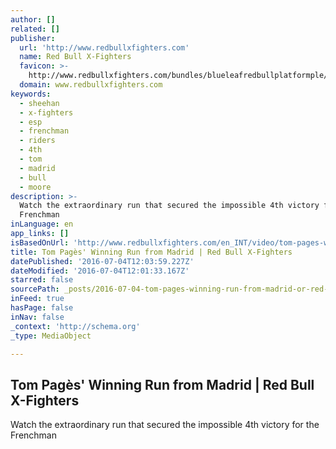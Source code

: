 ```yaml
---
author: []
related: []
publisher:
  url: 'http://www.redbullxfighters.com'
  name: Red Bull X-Fighters
  favicon: >-
    http://www.redbullxfighters.com/bundles/blueleafredbullplatformple/X-Fighters/global/images/icons/index.ico
  domain: www.redbullxfighters.com
keywords:
  - sheehan
  - x-fighters
  - esp
  - frenchman
  - riders
  - 4th
  - tom
  - madrid
  - bull
  - moore
description: >-
  Watch the extraordinary run that secured the impossible 4th victory for the
  Frenchman
inLanguage: en
app_links: []
isBasedOnUrl: 'http://www.redbullxfighters.com/en_INT/video/tom-pages-winning-run-madrid-2016'
title: Tom Pagès' Winning Run from Madrid | Red Bull X-Fighters
datePublished: '2016-07-04T12:03:59.227Z'
dateModified: '2016-07-04T12:01:33.167Z'
starred: false
sourcePath: _posts/2016-07-04-tom-pages-winning-run-from-madrid-or-red-bull-x-fighters.md
inFeed: true
hasPage: false
inNav: false
_context: 'http://schema.org'
_type: MediaObject

---
```

<article style=""><h1>Tom Pagès' Winning Run from Madrid | Red Bull X-Fighters</h1><p>Watch the extraordinary run that secured the impossible 4th victory for the Frenchman</p></article>